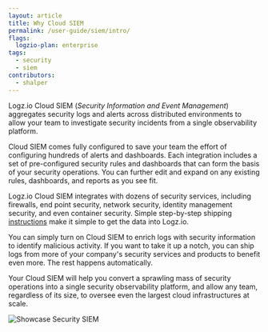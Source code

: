 ```yaml
---
layout: article
title: Why Cloud SIEM
permalink: /user-guide/siem/intro/
flags:
  logzio-plan: enterprise
tags:
  - security
  - siem
contributors:
  - shalper
---
```


Logz.io Cloud SIEM (_Security Information and Event Management_) aggregates security logs and alerts across distributed environments to allow your team to investigate security incidents from a single observability platform.

Cloud SIEM comes fully configured to save your team the effort of configuring hundreds of alerts and dashboards. Each integration includes a set of pre-configured security rules and dashboards that can form the basis of your security operations. You can further edit and expand on any existing rules, dashboards, and reports as you see fit.

Logz.io Cloud SIEM integrates with dozens of security services, including firewalls, end point security, network security, identity management security, and even container security. Simple step-by-step shipping [instructions]({{site.baseurl}}/user-guide/cloud-siem/integrations/) make it simple to get the data into Logz.io.

You can simply turn on Cloud SIEM to enrich logs with security information to identify malicious activity. If you want to take it up a notch, you can ship logs from more of your company's security services and products to benefit even more. The rest happens automatically.

Your Cloud SIEM will help you convert a sprawling mass of security operations into a single security observability platform, and allow any team, regardless of its size, to oversee even the largest cloud infrastructures at scale.


![Showcase Security SIEM](https://dytvr9ot2sszz.cloudfront.net/logz-docs/siem/siem-intro.png)

